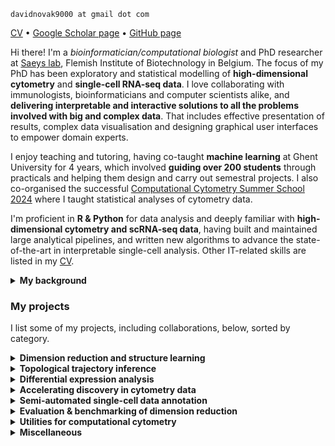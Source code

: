 <p><code>davidnovak9000 at gmail dot com</code></p>
<p><a href="cv.pdf">CV</a> • <a href="https://scholar.google.com/citations?user=FU7FJPcAAAAJ&amp;hl=en">Google Scholar page</a> • <a href="https://github.com/davnovak">GitHub page</a></p>
<p>Hi there! I&#39;m a <em>bioinformatician/computational biologist</em> and PhD researcher at <a href="https://saeyslab.sites.vib.be/en">Saeys lab</a>, Flemish Institute of Biotechnology in Belgium.
The focus of my PhD has been exploratory and statistical modelling of <strong>high-dimensional cytometry</strong> and <strong>single-cell RNA-seq data</strong>.
I love collaborating with immunologists, bioinformaticians and computer scientists alike, and <strong>delivering interpretable and interactive solutions to all the problems involved with big and complex data</strong>.
That includes effective presentation of results, complex data visualisation and designing graphical user interfaces to empower domain experts.</p>
<p>I enjoy teaching and tutoring, having co-taught <strong>machine learning</strong> at Ghent University for 4 years, which involved <strong>guiding over 200 students</strong> through practicals and helping them design and carry out semestral projects.
I also co-organised the successful <a href="https://training.vib.be/all-trainings/computational-cytometry-summer-school">Computational Cytometry Summer School 2024</a> where I taught statistical analyses of cytometry data.</p>
<p>I&#39;m proficient in <strong>R &amp; Python</strong> for data analysis and deeply familiar with <strong>high-dimensional cytometry and scRNA-seq data</strong>, having built and maintained large analytical pipelines, and written new algorithms to advance the state-of-the-art in interpretable single-cell analysis.
Other IT-related skills are listed in my <a href="cv.pdf">CV</a>.</p>
<details>
<summary><b>My background</b></summary>
<br>

A biology undergrad, I shifted toward bioinformatics a year into my studies, and went on to do a Master&#39;s and PhD in it (which I&#39;m finishing up now).

My research started out at <a href="https://clip.lf2.cuni.cz/en">Childhood Lekaemia Investigation Prague (<b>CLIP</b>)</a>, where I worked with flow &amp; CyTOF data, helping to develop <a href="https://github.com/stuchly/tviblindi"><strong><em>tviblindi</em></strong></a>: an interactive trajectory inference tool powered by <strong>persistent homology</strong>.
This allowed to build multi-organ models of human B-cell development (<a href="https://elifesciences.org/reviewed-preprints/95861">here</a>) and T-cell development (<a href="https://onlinelibrary.wiley.com/doi/full/10.1002/eji.202451004">here</a>).

I started a collaboration with UCLouvain to I develop <a href="https://github.com/saeyslab/ViVAE"><strong><em>ViVAE</em></strong></a> and <a href="https://github.com/saeyslab/ViScore"><strong><em>ViScore</em></strong></a>: a novel VAE-based <strong>dimension-reduction</strong> model with QC measures grounded in <strong>differential geometry</strong>, and a framework for evaluating embeddings of single-cell datasets.
Our manuscript (<a href="https://www.biorxiv.org/content/10.1101/2023.11.23.568428v3">here</a>) is under review now.

Working with immunologists from the NIH, I designed and validated <em>iidx</em>: an end-to-end pipeline for large-scale statistical analysis of complex age- and sex-associated immunophe- notype changes, and put it to use with a 2196-donor flow cytometry data cohort.
We&#39;re releasing this soon.

<hr>
</details>

<h3 id="my-projects">My projects</h3>
<p>I list some of my projects, including collaborations, below, sorted by category.</p>
<details>
<summary><b>Dimension reduction and structure learning</b></summary>
<br>

<h4><a href="https://github.com/saeyslab/ViVAE"><strong>ViVAE</strong></a></h4>

Lower-dimensional mbedding framework that demonstrably <strong>improves structure preservation, interpretability and QC in scRNA-seq dimensionality reduction</strong>.
Using VAEs, a novel stochastic-MDS loss (based on <a href="https://github.com/PierreLambert3/SQuaD-MDS-and-FItSNE-hybrid">SQuadMDS</a>) and data de-noising, we achieve a better balance of local and global structure preservation with scRNA-seq data.
Additionally, the model is equipped with a novel and generalisable algorithm for detecting latent space distortions (encoder indicatrices) and integrates with <a href="https://github.com/saeyslab/FlowSOM_Python">FlowSOM</a>.
I am the first author the associated manuscript, penned with my co-authors from Ghent University and UCLouvain (read current <a href="https://www.biorxiv.org/content/10.1101/2023.11.23.568428v3">pre-print</a> here).
The work was presented at CYTO 2024.

<h4><a href="https://github.com/saeyslab/GroupEnc"><strong>GroupEnc</strong></a></h4>

<em>GroupEnc</em> is a proof-of-concept project for parametric multi-dimensional scaling (MDS) on GPU, presented at BNAIC/BeNeLearn 2023.
Check out the conference paper <a href="https://bnaic2023.tudelft.nl/static/media/BNAICBENELEARN_2023_paper_46.9317ce00beb72bf31803.pdf">here</a>.


<hr>
</details>

<details>
<summary><b>Topological trajectory inference</b></summary>
<br>

<h4><a href="https://github.com/stuchly/tviblindi"><strong>tviblindi</strong></a></h4>

<em>tviblindi</em> is a <strong>semi-supervised single-cell TI tool</strong> that uses TDA and <strong>persistent homology</strong> to work with high-dimensional data.
For my master thesis, I implemented parts of the TDA pipeline in C++ and created a <strong>method for clustering trajectories based on persistent homology</strong>, as well a <strong>GUI in Shiny</strong>.
The tool has since been applied successfully to create multi-organ models of development that refine descriptions of human <a href="https://onlinelibrary.wiley.com/doi/10.1002/eji.202451004">B-cell</a> and <a href="https://elifesciences.org/reviewed-preprints/95861/figures">T-cell</a> development.

<hr>
</details>

<details>
<summary><b>Differential expression analysis</b></summary>
<br>

<h4><strong><em>iidx:</em> Interpretable and interactive differential expression in cytometry</strong></h4>

<em>A public repository with a novel end-to-end pipeline for robust differential expression modelling in large flow cytometry data cohorts will soon be added.</em>
We&#39;re dealing with delays due to a publication freeze.

The work will be presented by me &amp; Thomas Liechti at CYTO 2025.

<h4><a href="https://github.com/davnovak/tidycell"><strong>tidycell</strong></a></h4>

<em>tidycell</em> is a basic differential expression analysis tool written in R for cytometry data.
I developed during my time at <a href="https://clip.lf2.cuni.cz/cs">CLIP</a>.
It has been applied on GvHD data and in a project on head &amp; neck cancers at <a href="https://www.biocev.eu/en">Biocev</a>.

<hr>
</details>

<details>
<summary><b>Accelerating discovery in cytometry data</b></summary>

<h4><a href="https://github.com/saeyslab/SingleBench"><strong>SingleBench</strong></a></h4>

<em>SingleBench</em> will get you from data to discovery quicker.
It is an R framework for better interpretation of cytometry clustering, hyperparameter tuning &amp; benchmarking.
I presented this work at CYTO 2021 and recently picked it up again and extended it.
Associated manuscript will be available soon.

<hr>
</details>

<details>
<summary><b>Semi-automated single-cell data annotation</b></summary>
<br>

<h4><a href="https://github.com/davnovak/hloss"><strong>hloss</strong></a></h4>

<em>hloss</em> is a work I presented at the ABLS 2022 bioinformatics conference.
It tackles the issue of evaluating cell type classification in single-cell data in a way that reflects known hierarchies and ontologies.
A novel scoring approach incorporates a biological prior to assess error based on degrees of relatedness.

<h4><a href="https://github.com/davnovak/SplitScore"><strong>SplitScore</strong></a></h4>

Work in progress on alternatives to hierarchical metaclustering done by <a href="https://github.com/saeyslab/FlowSOM">FlowSOM</a>.
Clusters are merged so as to preserve reasonable signal distributions per channel.
In practice, this can be done through preserving unimodality of marker expression (for cytometry data).
This is an ongoing effort, since the requirement of preserving some distribution modalities in metaclustering arises now and then in different projects.

<hr>
</details>

<details>
<summary><b>Evaluation &amp; benchmarking of dimension reduction</b></summary>
<br>

<h4><a href="https://github.com/saeyslab/ViScore"><strong>ViScore</strong></a></h4>

<em>ViScore</em> is a collection of <strong>evaluation metrics for dimensionality reduction</strong> that address past problems with <strong>fairness and scalability</strong>.
Together with collaborators from UCLouvain, we have released a battery of both unsupervised and supervised evaluation algorithms and an <strong>extensible HPC benchmarking framework</strong>.
We build on <strong>RNX curves</strong> and the <a href="https://github.com/akonstodata/NPE"><strong>Neighbouhood Proportion Error</strong></a> to provide novel embedding-level and population-level scores.
This is described in our <em>ViVAE</em> <a href="https://www.biorxiv.org/content/10.1101/2023.11.23.568428v3">pre-print</a>.

We&#39;re incorporating some of the evaluation metrics from <em>ViScore</em> into <a href="https://github.com/aida-ugent/TRACE"><strong>TRACE</strong></a>, which will be presented at CYTO 2025 by <a href="https://github.com/laura-hajzokova">Laura Hajzoková</a>.

<hr>
</details>

<details>
<summary><b>Utilities for computational cytometry</b></summary>
<br>

<h4><a href="https://github.com/davnovak/qctoy"><strong>qctoy</strong></a></h4>

<em>qctoy</em> is an R package for <strong>simulating aberrances in flow cytometry measurements</strong> that are relevant in designing QC tools and pipelines.
I developed this small tool during a summer internship at Saeys Lab to help with designing the QC algorithm what eventually became <a href="https://bioconductor.org/packages/release/bioc/html/PeacoQC.html"><strong>PeacoQC</strong></a>.

<h4><a href="https://github.com/davnovak/auto_compensate"><strong>auto_compensate</strong></a></h4>

<em>auto_compensate</em> is an automated pipeline for large-scale <strong>cytometry data compensation</strong> I designed for <a href="https://clip.lf2.cuni.cz/cs">CLIP</a>.

<hr>
</details>

<details>
<summary><b>Miscellaneous</b></summary>
<br>

<h4><a href="https://github.com/davnovak/hidden"><strong>hidden</strong></a></h4>

<em>hidden</em> is a hidden Markov model simulator in R.
I wrote it to understand HMMs better.

<h4><a href="https://github.com/katebrich/command_line_parser"><strong>CommandLineParser</strong></a></h4>

<em>CommandLineParser</em> is a C#/.NET API I co-wrote with <a href="https://github.com/katebrich">Kačka Břicháčková</a>.
This is a course project we teamed up for during our Master&#39;s in Bioinformatics at Charles University.

<h4><a href="https://github.com/davnovak/avl_tree"><strong>avl_tree</strong></a></h4>

<em>avl_tree</em> is an Adelson-Velsky and Landis tree implementation in Pascal.
It&#39;s some of my earliest code, written during my Bachelor&#39;s in Biology during which I took elective comp sci courses.

<h4><a href="https://github.com/davnovak/RCondaRun"><strong>RCondaRun</strong></a></h4>

<em>RCondaRun</em> is a tiny package for switching between Conda environments within a single R session when interfacing with Python.

<hr>
</details>
